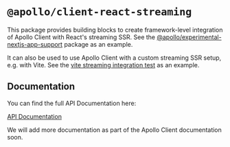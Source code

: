 # `@apollo/client-react-streaming`

This package provides building blocks to create framework-level integration of Apollo Client with React's streaming SSR. See the [@apollo/experimental-nextjs-app-support](https://github.com/apollographql/apollo-client-nextjs/tree/main/packages/experimental-nextjs-app-support) package as an example.

It can also be used to use Apollo Client with a custom streaming SSR setup, e.g. with Vite. See the [vite streaming integration test](https://github.com/apollographql/apollo-client-nextjs/tree/main/integration-test/vite-streaming) as an example.

## Documentation

You can find the full API Documentation here:

[API Documentation](https://github.com/apollographql/apollo-client-nextjs/blob/main/docs/client-react-streaming.md)

We will add more documentation as part of the Apollo Client documentation soon.
